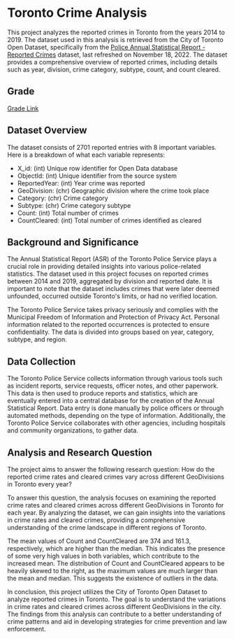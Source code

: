 # Toronto Crime Analysis

This project analyzes the reported crimes in Toronto from the years 2014 to 2019. The dataset used in this analysis is retrieved from the City of Toronto Open Dataset, specifically from the [Police Annual Statistical Report - Reported Crimes](https://open.toronto.ca/dataset/police-annual-statistical-report-reported-crimes/) dataset, last refreshed on November 18, 2022. The dataset provides a comprehensive overview of reported crimes, including details such as year, division, crime category, subtype, count, and count cleared.

## Grade
[Grade Link](https://app.crowdmark.com/score/20aa56e2-9574-44e9-ab68-a18d5e3da005)

## Dataset Overview

The dataset consists of 2701 reported entries with 8 important variables. Here is a breakdown of what each variable represents:

- X_id: (int) Unique row identifier for Open Data database
- ObjectId: (int) Unique identifier from the source system
- ReportedYear: (int) Year crime was reported
- GeoDivision: (chr) Geographic division where the crime took place
- Category: (chr) Crime category
- Subtype: (chr) Crime category subtype
- Count: (int) Total number of crimes
- CountCleared: (int) Total number of crimes identified as cleared

## Background and Significance

The Annual Statistical Report (ASR) of the Toronto Police Service plays a crucial role in providing detailed insights into various police-related statistics. The dataset used in this project focuses on reported crimes between 2014 and 2019, aggregated by division and reported date. It is important to note that the dataset includes crimes that were later deemed unfounded, occurred outside Toronto's limits, or had no verified location.

The Toronto Police Service takes privacy seriously and complies with the Municipal Freedom of Information and Protection of Privacy Act. Personal information related to the reported occurrences is protected to ensure confidentiality. The data is divided into groups based on year, category, subtype, and region.

## Data Collection

The Toronto Police Service collects information through various tools such as incident reports, service requests, officer notes, and other paperwork. This data is then used to produce reports and statistics, which are eventually entered into a central database for the creation of the Annual Statistical Report. Data entry is done manually by police officers or through automated methods, depending on the type of information. Additionally, the Toronto Police Service collaborates with other agencies, including hospitals and community organizations, to gather data.

## Analysis and Research Question

The project aims to answer the following research question: How do the reported crime rates and cleared crimes vary across different GeoDivisions in Toronto every year?

To answer this question, the analysis focuses on examining the reported crime rates and cleared crimes across different GeoDivisions in Toronto for each year. By analyzing the dataset, we can gain insights into the variations in crime rates and cleared crimes, providing a comprehensive understanding of the crime landscape in different regions of Toronto.

The mean values of Count and CountCleared are 374 and 161.3, respectively, which are higher than the median. This indicates the presence of some very high values in both variables, which contribute to the increased mean. The distribution of Count and CountCleared appears to be heavily skewed to the right, as the maximum values are much larger than the mean and median. This suggests the existence of outliers in the data.

In conclusion, this project utilizes the City of Toronto Open Dataset to analyze reported crimes in Toronto. The goal is to understand the variations in crime rates and cleared crimes across different GeoDivisions in the city. The findings from this analysis can contribute to a better understanding of crime patterns and aid in developing strategies for crime prevention and law enforcement.
